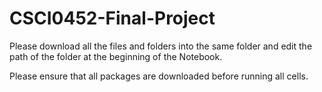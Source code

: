 # CSCI0452-Final-Project
Please download all the files and folders into the same folder and edit the path of the folder at the beginning of the Notebook.

Please ensure that all packages are downloaded before running all cells.
